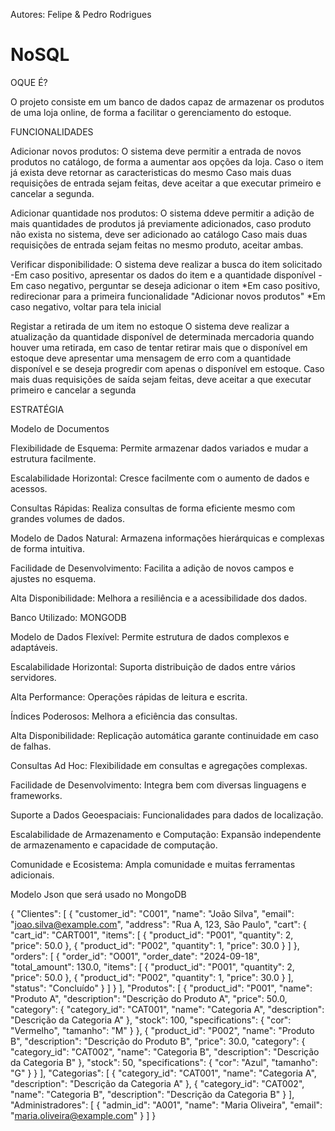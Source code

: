 Autores: Felipe & Pedro Rodrigues

# NoSQL

OQUE É?

O projeto consiste em um banco de dados capaz de armazenar os produtos de uma loja online, de forma a facilitar o gerenciamento do estoque.

FUNCIONALIDADES

Adicionar novos produtos: 
  O sistema deve permitir a entrada de novos produtos no catálogo, de forma a aumentar aos opções da loja.
  Caso o item já exista deve retornar as caracteristicas do mesmo
  Caso mais duas requisições de entrada sejam feitas, deve aceitar a que executar primeiro e cancelar a segunda.

Adicionar quantidade nos produtos: 
  O sistema ddeve permitir a adição de mais quantidades de produtos já previamente adicionados, caso produto não exista no sistema, deve ser adicionado ao catálogo
  Caso mais duas requisições de entrada sejam feitas no mesmo produto, aceitar ambas.

Verificar disponibilidade:
  O sistema  deve realizar a busca do item solicitado
    -Em caso positivo, apresentar os dados do item e a quantidade disponível
    -Em caso negativo, perguntar se deseja adicionar o item
        *Em caso positivo, redirecionar para a primeira funcionalidade "Adicionar novos produtos"
        *Em caso negativo, voltar para tela inicial

Registar a retirada de um item no estoque
  O sistema deve realizar a atualização da quantidade disponível de determinada mercadoria quando houver uma retirada, em caso de tentar retirar mais que o disponível em estoque deve apresentar uma mensagem de erro com a quantidade disponível e se deseja progredir com apenas o disponível em estoque.
  Caso mais duas requisições de saída sejam feitas, deve aceitar a que executar primeiro e cancelar a segunda

ESTRATÉGIA

Modelo de Documentos

  Flexibilidade de Esquema: Permite armazenar dados variados e mudar a estrutura facilmente.
  
  Escalabilidade Horizontal: Cresce facilmente com o aumento de dados e acessos.
  
  Consultas Rápidas: Realiza consultas de forma eficiente mesmo com grandes volumes de dados.
  
  Modelo de Dados Natural: Armazena informações hierárquicas e complexas de forma intuitiva.
  
  Facilidade de Desenvolvimento: Facilita a adição de novos campos e ajustes no esquema.
  
  Alta Disponibilidade: Melhora a resiliência e a acessibilidade dos dados.

Banco Utilizado: MONGODB

  Modelo de Dados Flexível: Permite estrutura de dados complexos e adaptáveis.
  
  Escalabilidade Horizontal: Suporta distribuição de dados entre vários servidores.
  
  Alta Performance: Operações rápidas de leitura e escrita.
  
  Índices Poderosos: Melhora a eficiência das consultas.
  
  Alta Disponibilidade: Replicação automática garante continuidade em caso de falhas.
  
  Consultas Ad Hoc: Flexibilidade em consultas e agregações complexas.
  
  Facilidade de Desenvolvimento: Integra bem com diversas linguagens e frameworks.
  
  Suporte a Dados Geoespaciais: Funcionalidades para dados de localização.
  
  Escalabilidade de Armazenamento e Computação: Expansão independente de armazenamento e capacidade de computação.
  
  Comunidade e Ecosistema: Ampla comunidade e muitas ferramentas adicionais.

  Modelo Json que será usado no MongoDB
  
  {
  "Clientes": [
    {
      "customer_id": "C001",
      "name": "João Silva",
      "email": "joao.silva@example.com",
      "address": "Rua A, 123, São Paulo",
      "cart": {
        "cart_id": "CART001",
        "items": [
          {
            "product_id": "P001",
            "quantity": 2,
            "price": 50.0
          },
          {
            "product_id": "P002",
            "quantity": 1,
            "price": 30.0
          }
        ]
      },
      "orders": [
        {
          "order_id": "O001",
          "order_date": "2024-09-18",
          "total_amount": 130.0,
          "items": [
            {
              "product_id": "P001",
              "quantity": 2,
              "price": 50.0
            },
            {
              "product_id": "P002",
              "quantity": 1,
              "price": 30.0
            }
          ],
          "status": "Concluído"
        }
      ]
    }
  ],
  "Produtos": [
    {
      "product_id": "P001",
      "name": "Produto A",
      "description": "Descrição do Produto A",
      "price": 50.0,
      "category": {
        "category_id": "CAT001",
        "name": "Categoria A",
        "description": "Descrição da Categoria A"
      },
      "stock": 100,
      "specifications": {
        "cor": "Vermelho",
        "tamanho": "M"
      }
    },
    {
      "product_id": "P002",
      "name": "Produto B",
      "description": "Descrição do Produto B",
      "price": 30.0,
      "category": {
        "category_id": "CAT002",
        "name": "Categoria B",
        "description": "Descrição da Categoria B"
      },
      "stock": 50,
      "specifications": {
        "cor": "Azul",
        "tamanho": "G"
      }
    }
  ],
  "Categorias": [
    {
      "category_id": "CAT001",
      "name": "Categoria A",
      "description": "Descrição da Categoria A"
    },
    {
      "category_id": "CAT002",
      "name": "Categoria B",
      "description": "Descrição da Categoria B"
    }
  ],
  "Administradores": [
    {
      "admin_id": "A001",
      "name": "Maria Oliveira",
      "email": "maria.oliveira@example.com"
    }
  ]
}

